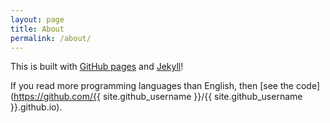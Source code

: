 ```yaml
---
layout: page
title: About
permalink: /about/
---
```


This is built with [GitHub pages](https://pages.github.com/) and [Jekyll](http://jekyllrb.com/)!

If you read more programming languages than English, then [see the code](https://github.com/{{ site.github_username }}/{{ site.github_username }}.github.io).
